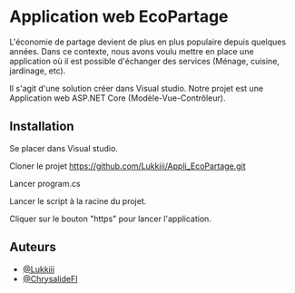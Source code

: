 
# Application web EcoPartage

L'économie de partage devient de plus en plus populaire depuis quelques années. Dans ce contexte, nous avons voulu mettre en place une application où il est possible d'échanger des services (Ménage, cuisine, jardinage, etc).

Il s'agit d'une solution créer dans Visual studio. Notre projet est une Application web ASP.NET Core (Modèle-Vue-Contrôleur).



## Installation

Se placer dans Visual studio. 

Cloner le projet https://github.com/Lukkiii/Appli_EcoPartage.git

Lancer program.cs

Lancer le script à la racine du projet.

Cliquer sur le bouton "https" pour lancer l'application.


    
## Auteurs

- [@Lukkiii](https://www.github.com/Lukkiii)
- [@ChrysalideFI](https://www.github.com/ChrysalideFI)

